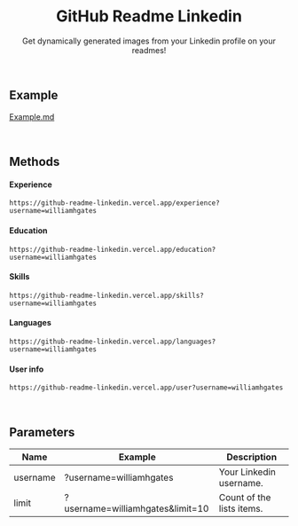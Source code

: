 <div align="center">

# GitHub Readme Linkedin
Get dynamically generated images from your Linkedin profile on your readmes!

</div>

<br>

## Example
[Example.md](/Example.md)

<br>

## Methods

#### Experience
```MD
https://github-readme-linkedin.vercel.app/experience?username=williamhgates
```
#### Education
```MD
https://github-readme-linkedin.vercel.app/education?username=williamhgates
```
#### Skills
```MD
https://github-readme-linkedin.vercel.app/skills?username=williamhgates
```
#### Languages
```MD
https://github-readme-linkedin.vercel.app/languages?username=williamhgates
```
#### User info
```MD
https://github-readme-linkedin.vercel.app/user?username=williamhgates
```
<br>

## Parameters
|    Name    |               Example               |        Description         |
| ---------- | ----------------------------------- | -------------------------- |
| username   | ?username=williamhgates             | Your Linkedin username.    |
| limit      | ?username=williamhgates&limit=10    | Count of the lists items.  |
